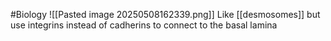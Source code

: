 #Biology 
![[Pasted image 20250508162339.png]]
Like [[desmosomes]] but use integrins instead of cadherins to connect to the basal lamina